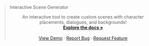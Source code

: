 <a id="readme-top"></a>
>Interactive Scene Generator</h3> <p align="center"> An interactive tool to create custom scenes with character placements, dialogues, and backgrounds! <br /> <a href="https://github.com/your_username/your_project"><strong>Explore the docs »</strong></a> <br /> <br /> <a href="https://github.com/your_username/your_project">View Demo</a> · <a href="https://github.com/your_username/your_project/issues">Report Bug</a> · <a href="https://github.com/your_username/your_project/issues">Request Feature</a> </p> </div>
